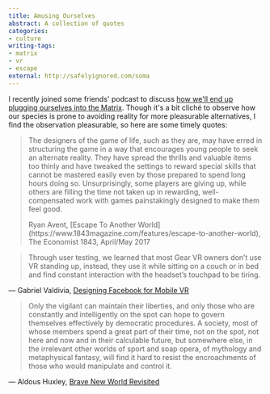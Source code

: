 ```yaml
---
title: Amusing Ourselves
abstract: A collection of quotes
categories:
- culture
writing-tags:
- matrix
- vr
- escape
external: http://safelyignored.com/soma
---
```


I recently joined some friends' podcast to discuss [how we'll end up plugging ourselves into the Matrix](http://www.stitcher.com/podcast/raft-collective/lets-fix-things/e/lets-fix-things-36-walking-into-the-burning-building-of-convenience-49563906). Though it's a bit cliché to observe how our species is prone to avoiding reality for more pleasurable alternatives, I find the observation pleasurable, so here are some timely quotes:

> The designers of the game of life, such as they are, may have erred in structuring the game in a way that encourages young people to seek an alternate reality. They have spread the thrills and valuable items too thinly and have tweaked the settings to reward special skills that cannot be mastered easily even by those prepared to spend long hours doing so. Unsurprisingly, some players are giving up, while others are filling the time not taken up in rewarding, well-compensated work with games painstakingly designed to make them feel good.
> <footer>Ryan Avent, [Escape To Another World](https://www.1843magazine.com/features/escape-to-another-world), The Economist 1843, April/May 2017</footer>


> Through user testing, we learned that most Gear VR owners don’t use VR standing up, instead, they use it while sitting on a couch or in bed and find constant interaction with the headset’s touchpad to be tiring.

— Gabriel Valdivia, [Designing Facebook for Mobile VR](https://medium.com/@gabrielvaldivia/designing-facebook-for-mobile-vr-df4823282d02)


> Only the vigilant can maintain their liberties, and only those who are constantly and intelligently on the spot can hope to govern themselves effectively by democratic procedures. A society, most of whose members spend a great part of their time, not on the spot, not here and now and in their calculable future, but somewhere else, in the irrelevant other worlds of sport and soap opera, of mythology and metaphysical fantasy, will find it hard to resist the encroachments of those who would manipulate and control it.

— Aldous Huxley, [Brave New World Revisited](https://www.goodreads.com/work/quotes/16335101)
